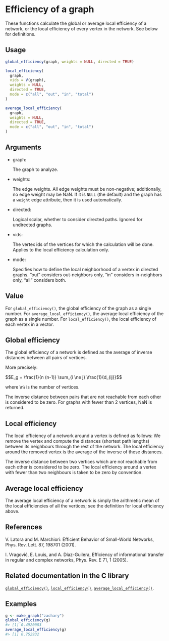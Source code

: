 # Efficiency of a graph

These functions calculate the global or average local efficiency of a
network, or the local efficiency of every vertex in the network. See
below for definitions.

## Usage

``` r
global_efficiency(graph, weights = NULL, directed = TRUE)

local_efficiency(
  graph,
  vids = V(graph),
  weights = NULL,
  directed = TRUE,
  mode = c("all", "out", "in", "total")
)

average_local_efficiency(
  graph,
  weights = NULL,
  directed = TRUE,
  mode = c("all", "out", "in", "total")
)
```

## Arguments

- graph:

  The graph to analyze.

- weights:

  The edge weights. All edge weights must be non-negative; additionally,
  no edge weight may be NaN. If it is `NULL` (the default) and the graph
  has a `weight` edge attribute, then it is used automatically.

- directed:

  Logical scalar, whether to consider directed paths. Ignored for
  undirected graphs.

- vids:

  The vertex ids of the vertices for which the calculation will be done.
  Applies to the local efficiency calculation only.

- mode:

  Specifies how to define the local neighborhood of a vertex in directed
  graphs. “out” considers out-neighbors only, “in” considers
  in-neighbors only, “all” considers both.

## Value

For `global_efficiency()`, the global efficiency of the graph as a
single number. For `average_local_efficiency()`, the average local
efficiency of the graph as a single number. For `local_efficiency()`,
the local efficiency of each vertex in a vector.

## Global efficiency

The global efficiency of a network is defined as the average of inverse
distances between all pairs of vertices.

More precisely:

\$\$E_g = \frac{1}{n (n-1)} \sum\_{i \ne j} \frac{1}{d\_{ij}}\$\$

where \\n\\ is the number of vertices.

The inverse distance between pairs that are not reachable from each
other is considered to be zero. For graphs with fewer than 2 vertices,
NaN is returned.

## Local efficiency

The local efficiency of a network around a vertex is defined as follows:
We remove the vertex and compute the distances (shortest path lengths)
between its neighbours through the rest of the network. The local
efficiency around the removed vertex is the average of the inverse of
these distances.

The inverse distance between two vertices which are not reachable from
each other is considered to be zero. The local efficiency around a
vertex with fewer than two neighbours is taken to be zero by convention.

## Average local efficiency

The average local efficiency of a network is simply the arithmetic mean
of the local efficiencies of all the vertices; see the definition for
local efficiency above.

## References

V. Latora and M. Marchiori: Efficient Behavior of Small-World Networks,
Phys. Rev. Lett. 87, 198701 (2001).

I. Vragović, E. Louis, and A. Díaz-Guilera, Efficiency of informational
transfer in regular and complex networks, Phys. Rev. E 71, 1 (2005).

## Related documentation in the C library

[`global_efficiency()`](https://igraph.org/c/html/latest/igraph-Structural.html#igraph_global_efficiency),
[`local_efficiency()`](https://igraph.org/c/html/latest/igraph-Structural.html#igraph_local_efficiency),
[`average_local_efficiency()`](https://igraph.org/c/html/latest/igraph-Structural.html#igraph_average_local_efficiency).

## Examples

``` r
g <- make_graph("zachary")
global_efficiency(g)
#> [1] 0.4920083
average_local_efficiency(g)
#> [1] 0.752932
```
